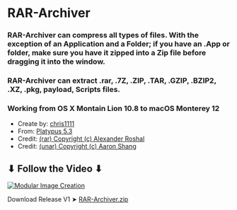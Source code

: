 # RAR-Archiver

### RAR-Archiver can compress all types of files. With the exception of an Application and a Folder; if you have an .App or folder, make sure you have it zipped into a Zip file before dragging it into the window.

### RAR-Archiver can extract .rar, .7Z, .ZIP, .TAR, .GZIP, .BZIP2, .XZ, .pkg, payload, Scripts files.

### Working from OS X Montain Lion 10.8 to macOS Monterey 12

- Create by: [chris1111](https://github.com/chris1111/)
- From: [Platypus 5.3](https://sveinbjorn.org/platypus)
- Credit: [(rar) Copyright (c) Alexander Roshal](https://www.rarlab.com/)
- Credit: [(unar) Copyright (c) Aaron Shang](https://github.com/ashang/unar)

## ⬇︎ Follow the Video ⬇︎

[![Modular Image Creation](https://i87.servimg.com/u/f87/17/99/48/98/68747410.png)](https://youtu.be/KS8lTifiuGE)

Download Release V1 ➤ [RAR-Archiver.zip](https://github.com/chris1111/RAR-Archiver/releases/tag/V1)
